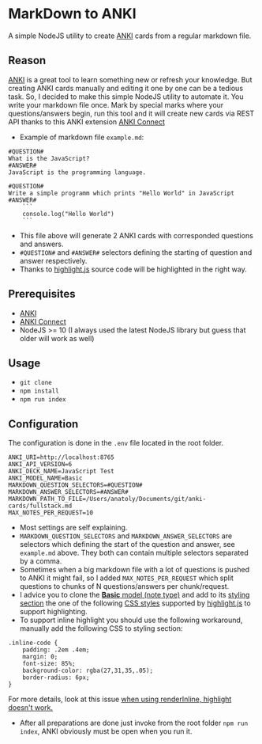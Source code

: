 # MarkDown to ANKI
A simple NodeJS utility to create [ANKI](https://apps.ankiweb.net/)  cards from a regular markdown file.

## Reason
[ANKI](https://apps.ankiweb.net/) is a great tool to learn something new or refresh your knowledge. But creating ANKI cards manually and editing it one by one can be a tedious task. So, I decided to make this simple NodeJS utility to automate it. You write your markdown file once. Mark by special marks where your questions/answers begin, run this tool and it will create new cards via REST API thanks to this ANKI extension [ANKI Connect](https://ankiweb.net/shared/info/2055492159)

- Example of markdown file `example.md`:
```
#QUESTION#
What is the JavaScript?
#ANSWER#
JavaScript is the programming language.

#QUESTION#
Write a simple programm which prints "Hello World" in JavaScript
#ANSWER#
    ```
    console.log("Hello World")
    ```
```

- This file above will generate 2 ANKI cards with corresponded questions and answers.
- `#QUESTION#` and `#ANSWER#` selectors defining the starting of question and answer respectively.
- Thanks to [highlight.js](https://github.com/highlightjs/highlight.js) source code will be highlighted in the right way.

## Prerequisites
- [ANKI](https://apps.ankiweb.net/)
- [ANKI Connect](https://ankiweb.net/shared/info/2055492159)
- NodeJS >= 10 (I always used the latest NodeJS library but guess that older will work as well)

## Usage
- `git clone`
- `npm install`
- `npm run index`

## Configuration
The configuration is done in the `.env` file located in the root folder.
```
ANKI_URI=http://localhost:8765
ANKI_API_VERSION=6
ANKI_DECK_NAME=JavaScript Test
ANKI_MODEL_NAME=Basic
MARKDOWN_QUESTION_SELECTORS=#QUESTION#
MARKDOWN_ANSWER_SELECTORS=#ANSWER#
MARKDOWN_PATH_TO_FILE=/Users/anatoly/Documents/git/anki-cards/fullstack.md
MAX_NOTES_PER_REQUEST=10
```

- Most settings are self explaining. 
- `MARKDOWN_QUESTION_SELECTORS` and `MARKDOWN_ANSWER_SELECTORS`  are selectors which defining the start of the question and answer, see `example.md` above. They both can contain multiple selectors separated by a comma. 
- Sometimes when a big markdown file with a lot of questions is pushed to ANKI it might fail, so I added `MAX_NOTES_PER_REQUEST` which split questions to chunks of N questions/answers per chunk/request.
- I advice you to clone the [**Basic** model (note type)](https://apps.ankiweb.net/docs/manual20.html#note-types) and add to its [styling section](https://apps.ankiweb.net/docs/manual20.html#card-styling) the one of the following [CSS styles](https://github.com/highlightjs/highlight.js/tree/master/src/styles) supported by [highlight.js](https://github.com/highlightjs/highlight.js) to support highlighting. 
- To support inline highlight you should use the following workaround, manually add the following CSS to styling section:
```
.inline-code {
    padding: .2em .4em;
    margin: 0;
    font-size: 85%;
    background-color: rgba(27,31,35,.05);
    border-radius: 6px;
}

```
For more details, look at this issue [when using renderInline, highlight doesn't work.](https://github.com/markdown-it/markdown-it/issues/576)
- After all preparations are done just invoke from the root folder `npm run index`, ANKI obviously must be open when you run it.